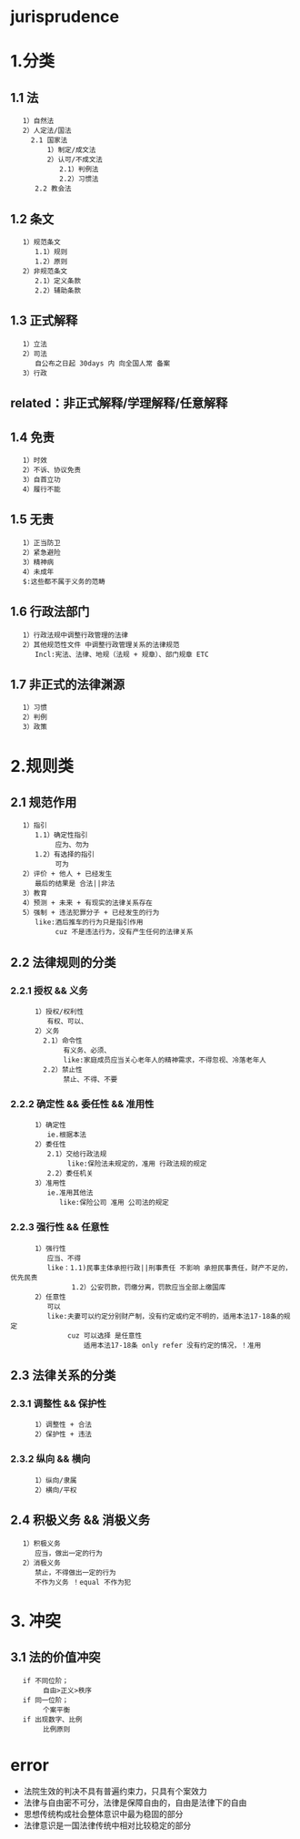 # jurisprudence
# 1.分类
## 1.1 法
       1）自然法
       2）人定法/国法
         2.1 国家法
             1）制定/成文法
             2）认可/不成文法
                2.1）判例法
                2.2）习惯法
          2.2 教会法

## 1.2 条文
       1）规范条文
          1.1）规则
          1.2）原则
       2）非规范条文 
          2.1）定义条款
          2.2）辅助条款

## 1.3 正式解释
       1）立法
       2）司法
          自公布之日起 30days 内 向全国人常 备案
       3）行政

## related：非正式解释/学理解释/任意解释

## 1.4 免责
       1）时效
       2）不诉、协议免责
       3）自首立功
       4）履行不能

## 1.5 无责
       1）正当防卫
       2）紧急避险
       3）精神病
       4）未成年
       $:这些都不属于义务的范畴

## 1.6 行政法部门
       1）行政法规中调整行政管理的法律
       2）其他规范性文件 中调整行政管理关系的法律规范
          Incl:宪法、法律、地规（法规 + 规章）、部门规章 ETC

## 1.7 非正式的法律渊源
       1）习惯
       2）判例
       3）政策

# 2.规则类
## 2.1 规范作用
       1）指引
          1.1）确定性指引
               应为、勿为
          1.2）有选择的指引
               可为
       2）评价 + 他人 + 已经发生
          最后的结果是 合法||非法
       3）教育
       4）预测 + 未来 + 有现实的法律关系存在
       5）强制 + 违法犯罪分子 + 已经发生的行为
          like:酒后推车的行为只是指引作用
               cuz 不是违法行为，没有产生任何的法律关系

## 2.2 法律规则的分类
### 2.2.1 授权 && 义务
          1）授权/权利性
             有权、可以、
          2）义务
            2.1）命令性
                 有义务、必须、
                 like:家庭成员应当关心老年人的精神需求，不得忽视、冷落老年人
            2.2）禁止性
                 禁止、不得、不要

### 2.2.2 确定性 && 委任性 && 准用性
          1）确定性
             ie.根据本法 
          2）委任性  
             2.1）交给行政法规
                  like:保险法未规定的，准用 行政法规的规定
             2.2）委任机关
          3）准用性
             ie.准用其他法
                like:保险公司 准用 公司法的规定

### 2.2.3 强行性 && 任意性
          1）强行性
             应当、不得 
             like：1.1)民事主体承担行政||刑事责任 不影响 承担民事责任，财产不足的，优先民责
                   1.2）公安罚款，罚缴分离，罚款应当全部上缴国库
          2）任意性
             可以
             like:夫妻可以约定分别财产制，没有约定或约定不明的，适用本法17-18条的规定
                  cuz 可以选择 是任意性
                      适用本法17-18条 only refer 没有约定的情况，！准用

## 2.3 法律关系的分类
### 2.3.1 调整性 && 保护性
          1）调整性 + 合法
          2）保护性 + 违法
### 2.3.2 纵向 && 横向
          1）纵向/隶属 
          2）横向/平权

## 2.4 积极义务 && 消极义务
       1）积极义务
          应当，做出一定的行为
       2）消极义务
          禁止，不得做出一定的行为 
          不作为义务 ！equal 不作为犯

# 3. 冲突
## 3.1 法的价值冲突
       if 不同位阶；
            自由>正义>秩序
       if 同一位阶；
            个案平衡
       if 出现数字、比例
            比例原则

# error
- 法院生效的判决不具有普遍约束力，只具有个案效力
- 法律与自由密不可分，法律是保障自由的，自由是法律下的自由
- 思想传统构成社会整体意识中最为稳固的部分
- 法律意识是一国法律传统中相对比较稳定的部分


